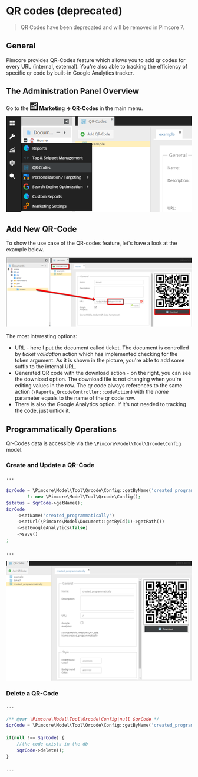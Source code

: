 # QR codes (deprecated)

> QR Codes have been deprecated and will be removed in Pimcore 7.

## General 

Pimcore provides QR-Codes feature which allows you to add qr codes for every URL (internal, external).
You're also able to tracking the efficiency of specific qr code by built-in Google Analytics tracker. 

## The Administration Panel Overview

<div class="inline-imgs">

Go to the ![Marketing](../img/Icon_marketing.png) **Marketing -> QR-Codes** in the main menu.

</div>

![QR Codes administration panel](../img/qr_administration_panel_overview.png)

## Add New QR-Code

To show the use case of the QR-codes feature, let's have a look at the example below.

![Add the new qr code](../img/qr_add_new_qr_code.png)

The most interesting options:

* URL - here I put the document called ticket. The document is controlled by *ticket validation* action which has implemented checking for the token argument. 
As it is shown in the picture, you're able to add some suffix to the internal URL.
* Generated QR code with the download action - on the right, you can see the download option. 
The download file is not changing when you're editing values in the row. The qr code always references to the same action (`\Reports_QrcodeController::codeAction`) 
with the *name* parameter equals to the name of the qr code row. 
* There is also the Google Analytics option. If it's not needed to tracking the code, just untick it.

## Programmatically Operations

Qr-Codes data is accessible via the `\Pimcore\Model\Tool\Qrcode\Config` model. 

### Create and Update a QR-Code

```php
...

$qrCode = \Pimcore\Model\Tool\Qrcode\Config::getByName('created_programmatically') // if the row already exists
        ?: new \Pimcore\Model\Tool\Qrcode\Config();
$status = $qrCode->getName();
$qrCode
    ->setName('created_programmatically')
    ->setUrl(\Pimcore\Model\Document::getById(1)->getPath())
    ->setGoogleAnalytics(false)
    ->save()
;

...
```

![The new code added programmatically](../img/qr_add_new_qr_code_programmatically.png)

### Delete a QR-Code

```php
...

/** @var \Pimcore\Model\Tool\Qrcode\Config|null $qrCode */
$qrCode = \Pimcore\Model\Tool\Qrcode\Config::getByName('created_programmatically');

if(null !== $qrCode) {
    //the code exists in the db
    $qrCode->delete();
}

...
```